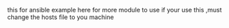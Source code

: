 this for ansible example
here for more module to use
if your use this ,must change the hosts file to you machine
